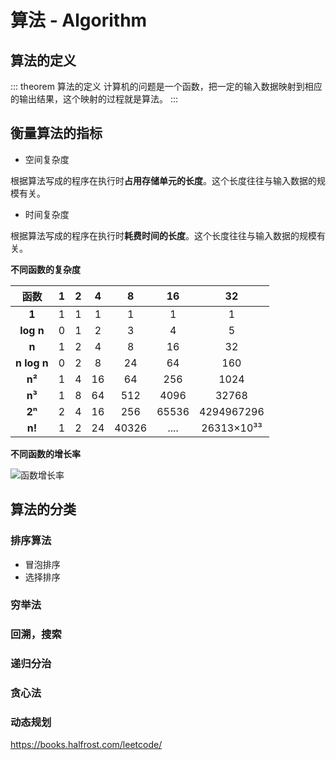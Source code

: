 # 算法 - Algorithm

<TOC/>

## 算法的定义

::: theorem 算法的定义
计算机的问题是一个函数，把一定的输入数据映射到相应的输出结果，这个映射的过程就是算法。
:::

## 衡量算法的指标

- 空间复杂度

根据算法写成的程序在执行时**占用存储单元的长度**。这个长度往往与输入数据的规模有关。

- 时间复杂度

根据算法写成的程序在执行时**耗费时间的长度**。这个长度往往与输入数据的规模有关。

__不同函数的复杂度__

| 函数 | 1 | 2  | 4 | 8 | 16 | 32 |
| :--: | :--: | :--: | :--: | :--: | :--: | :--: |
| **1** | 1 | 1 | 1 | 1 | 1 | 1 |
| **log n** | 0 | 1 | 2 | 3 | 4 | 5 |
| **n** | 1 | 2 | 4 | 8 | 16 | 32 |
| **n log n** | 0 | 2 | 8 | 24 | 64 | 160 |
| **n²** | 1 | 4 | 16 | 64 | 256 | 1024 |
| **n³** | 1 | 8 | 64 | 512 | 4096 | 32768 |
| **2ⁿ** | 2 | 4 | 16 | 256 | 65536 | 4294967296 |
| **n!** | 1 | 2 | 24 | 40326 | .... | 26313×10³³  |

__不同函数的增长率__

![函数增长率](https://image.hualihai.cn/blog/5ba6d41ec00441388521b0dd4c6e9889)

## 算法的分类

### 排序算法

- 冒泡排序
- 选择排序

### 穷举法

### 回溯，搜索

### 递归分治

### 贪心法

### 动态规划

https://books.halfrost.com/leetcode/